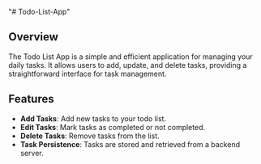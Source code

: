 "# Todo-List-App" 

## Overview
The Todo List App is a simple and efficient application for managing your daily tasks. It allows users to add, update, and delete tasks, providing a straightforward interface for task management.

## Features
- **Add Tasks**: Add new tasks to your todo list.
- **Edit Tasks**: Mark tasks as completed or not completed.
- **Delete Tasks**: Remove tasks from the list.
- **Task Persistence**: Tasks are stored and retrieved from a backend server.
